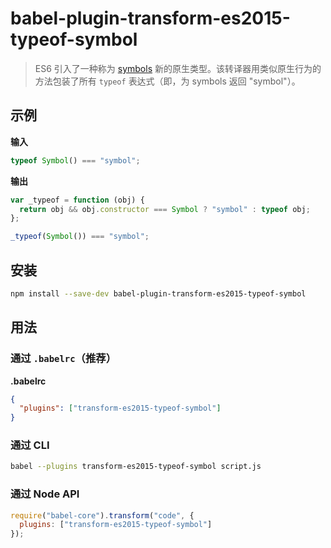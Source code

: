 # babel-plugin-transform-es2015-typeof-symbol

> ES6 引入了一种称为 [symbols](https://babeljs.cn/learn-es2015/#ecmascript-2015-features-symbols) 新的原生类型。该转译器用类似原生行为的方法包装了所有 `typeof` 表达式（即，为 symbols 返回 "symbol"）。

## 示例

**输入**

```javascript
typeof Symbol() === "symbol";
```

**输出**

```javascript
var _typeof = function (obj) {
  return obj && obj.constructor === Symbol ? "symbol" : typeof obj;
};

_typeof(Symbol()) === "symbol";
```

## 安装

```sh
npm install --save-dev babel-plugin-transform-es2015-typeof-symbol
```

## 用法

### 通过 `.babelrc`（推荐）

**.babelrc**

```json
{
  "plugins": ["transform-es2015-typeof-symbol"]
}
```

### 通过 CLI

```sh
babel --plugins transform-es2015-typeof-symbol script.js
```

### 通过 Node API

```javascript
require("babel-core").transform("code", {
  plugins: ["transform-es2015-typeof-symbol"]
});
```
